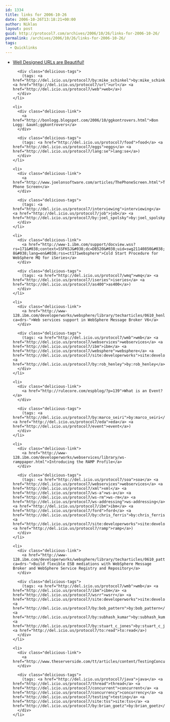 ```yaml
---
id: 1334
title: links for 2006-10-26
date: 2006-10-26T13:18:21+00:00
author: Niklas
layout: post
guid: http://protocol7.com/archives/2006/10/26/links-for-2006-10-26/
permalink: /archives/2006/10/26/links-for-2006-10-26/
tags:
  - Quicklinks
---
```

<div class='microid-92a43249afd3fefcd5045984b46a6c2b3662afa6'>
  <ul class="delicious">
    <li>
      <div class="delicious-link">
        <a href="http://www.mikeschinkel.com/blog/welldesignedurlsarebeautiful.aspx">Well Designed URLs are Beautiful!</a>
      </div>
      
      <div class="delicious-tags">
        (tags: <a href="http://del.icio.us/protocol7/by:mike_schinkel">by:mike_schinkel</a> <a href="http://del.icio.us/protocol7/url">url</a> <a href="http://del.icio.us/protocol7/web">web</a>)
      </div>
    </li>
    
    <li>
      <div class="delicious-link">
        <a href="http://bonlogg.blogspot.com/2006/10/ggkontrovers.html">Bon Logg: &auml;ggkontrovers</a>
      </div>
      
      <div class="delicious-tags">
        (tags: <a href="http://del.icio.us/protocol7/food">food</a> <a href="http://del.icio.us/protocol7/eggs">eggs</a> <a href="http://del.icio.us/protocol7/lang:se">lang:se</a>)
      </div>
    </li>
    
    <li>
      <div class="delicious-link">
        <a href="http://www.joelonsoftware.com/articles/ThePhoneScreen.html">The Phone Screen</a>
      </div>
      
      <div class="delicious-tags">
        (tags: <a href="http://del.icio.us/protocol7/interviewing">interviewing</a> <a href="http://del.icio.us/protocol7/job">job</a> <a href="http://del.icio.us/protocol7/by:joel_spolsky">by:joel_spolsky</a>)
      </div>
    </li>
    
    <li>
      <div class="delicious-link">
        <a href="http://www-1.ibm.com/support/docview.wss?rs=171&#038;context=SSFKSJ&#038;dc=DB520&#038;uid=swg21140850&#038;loc=en_US&#038;cs=UTF-8&#038;lang=en&#038;rss=ct171websphere">Cold Start Procedure for WebSphere MQ for iSeries</a>
      </div>
      
      <div class="delicious-tags">
        (tags: <a href="http://del.icio.us/protocol7/wmq">wmq</a> <a href="http://del.icio.us/protocol7/iseries">iseries</a> <a href="http://del.icio.us/protocol7/as400">as400</a>)
      </div>
    </li>
    
    <li>
      <div class="delicious-link">
        <a href="http://www-128.ibm.com/developerworks/websphere/library/techarticles/0610_henley/0610_henley.html?ca=drs-">Web services support in WebSphere Message Broker V6</a>
      </div>
      
      <div class="delicious-tags">
        (tags: <a href="http://del.icio.us/protocol7/wmb">wmb</a> <a href="http://del.icio.us/protocol7/webservices">webservices</a> <a href="http://del.icio.us/protocol7/ibm">ibm</a> <a href="http://del.icio.us/protocol7/websphere">websphere</a> <a href="http://del.icio.us/protocol7/site:developerworks">site:developerworks</a> <a href="http://del.icio.us/protocol7/by:rob_henley">by:rob_henley</a>)
      </div>
    </li>
    
    <li>
      <div class="delicious-link">
        <a href="http://rulecore.com/espblog/?p=139">What is an Event?</a>
      </div>
      
      <div class="delicious-tags">
        (tags: <a href="http://del.icio.us/protocol7/by:marco_seiri">by:marco_seiri</a> <a href="http://del.icio.us/protocol7/eda">eda</a> <a href="http://del.icio.us/protocol7/event">event</a>)
      </div>
    </li>
    
    <li>
      <div class="delicious-link">
        <a href="http://www-128.ibm.com/developerworks/webservices/library/ws-ramppaper.html">Introducing the RAMP Profile</a>
      </div>
      
      <div class="delicious-tags">
        (tags: <a href="http://del.icio.us/protocol7/soa">soa</a> <a href="http://del.icio.us/protocol7/webservices">webservices</a> <a href="http://del.icio.us/protocol7/xml">xml</a> <a href="http://del.icio.us/protocol7/ws-a">ws-a</a> <a href="http://del.icio.us/protocol7/ws-rm">ws-rm</a> <a href="http://del.icio.us/protocol7/ws-addressing">ws-addressing</a> <a href="http://del.icio.us/protocol7/ibm">ibm</a> <a href="http://del.icio.us/protocol7/ford">ford</a> <a href="http://del.icio.us/protocol7/by:chris_ferris">by:chris_ferris</a> <a href="http://del.icio.us/protocol7/site:developerworks">site:developerworks</a> <a href="http://del.icio.us/protocol7/ramp">ramp</a>)
      </div>
    </li>
    
    <li>
      <div class="delicious-link">
        <a href="http://www-128.ibm.com/developerworks/websphere/library/techarticles/0610_patten/0610_patten.html?ca=drs-">Build flexible ESB mediations with WebSphere Message Broker and WebSphere Service Registry and Repository</a>
      </div>
      
      <div class="delicious-tags">
        (tags: <a href="http://del.icio.us/protocol7/wmb">wmb</a> <a href="http://del.icio.us/protocol7/ibm">ibm</a> <a href="http://del.icio.us/protocol7/wsrr">wsrr</a> <a href="http://del.icio.us/protocol7/site:developerworks">site:developerworks</a> <a href="http://del.icio.us/protocol7/by:bob_pattern">by:bob_pattern</a> <a href="http://del.icio.us/protocol7/by:subhash_kumar">by:subhash_kumar</a> <a href="http://del.icio.us/protocol7/by:stuart_c_jones">by:stuart_c_jones</a> <a href="http://del.icio.us/protocol7/to:read">to:read</a>)
      </div>
    </li>
    
    <li>
      <div class="delicious-link">
        <a href="http://www.theserverside.com/tt/articles/content/TestingConcurrent/article.html">http://www.theserverside.com/tt/articles/content/TestingConcurrent/article.html</a>
      </div>
      
      <div class="delicious-tags">
        (tags: <a href="http://del.icio.us/protocol7/java">java</a> <a href="http://del.icio.us/protocol7/thread">thread</a> <a href="http://del.icio.us/protocol7/concurrent">concurrent</a> <a href="http://del.icio.us/protocol7/concurrency">concurrency</a> <a href="http://del.icio.us/protocol7/testing">testing</a> <a href="http://del.icio.us/protocol7/site:tss">site:tss</a> <a href="http://del.icio.us/protocol7/by:brian_goetz">by:brian_goetz</a>)
      </div>
    </li>
  </ul>
</div>
